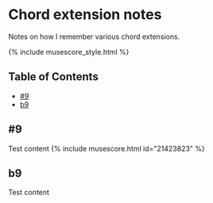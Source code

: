 # Chord extension notes
Notes on how I remember various chord extensions.

{% include musescore_style.html %}
## Table of Contents
- [#9](##9)
- [b9](#b9)

## #9
Test content
{% include musescore.html id="21423823" %}

## b9
Test content
